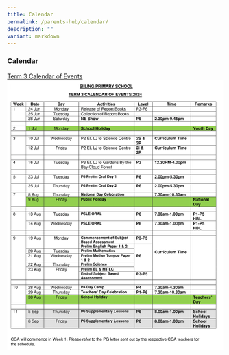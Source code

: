 ```yaml
---
title: Calendar
permalink: /parents-hub/calendar/
description: ""
variant: markdown
---
```

### Calendar
[Term 3 Calendar of Events ](/files/2024_Term_3_COE_students.pdf)
![](/images/2024_Term_3_COE_students_2.png)